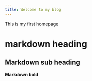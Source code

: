 ```yaml
---
title: Welcome to my blog
---
```


This is my first homepage

# markdown heading

## Markdown sub heading

**Markdown bold**

